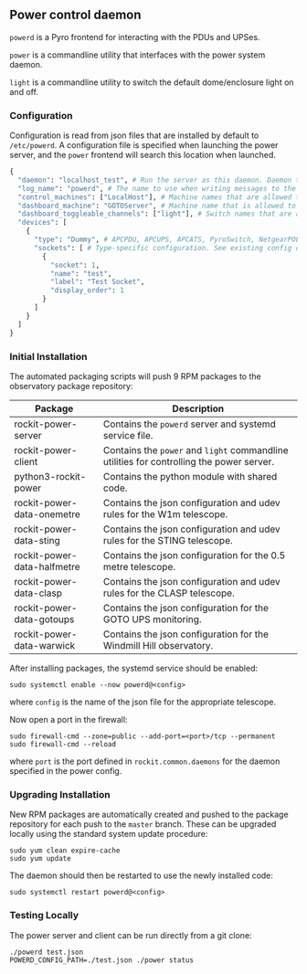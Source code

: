 ## Power control daemon

`powerd` is a Pyro frontend for interacting with the PDUs and UPSes.

`power` is a commandline utility that interfaces with the power system daemon.

`light` is a commandline utility to switch the default dome/enclosure light on and off.

### Configuration

Configuration is read from json files that are installed by default to `/etc/powerd`.
A configuration file is specified when launching the power server, and the `power` frontend will search this location when launched.

```python
{
  "daemon": "localhost_test", # Run the server as this daemon. Daemon types are registered in `rockit.common.daemons`.
  "log_name": "powerd", # The name to use when writing messages to the observatory log.
  "control_machines": ["LocalHost"], # Machine names that are allowed to control (rather than just query) state. Machine names are registered in `rockit.common.IP`.
  "dashboard_machine": "GOTOServer", # Machine name that is allowed to call the `dashboard_switch` method to control lights from the web UI.
  "dashboard_toggleable_channels": ["light"], # Switch names that are allowed to be toggled by `dasboard_switch`.
  "devices": [
    {
      "type": "Dummy", # APCPDU, APCUPS, APCATS, PyroSwitch, NetgearPOE, Dummy, DummyUPS
      "sockets": [ # Type-specific configuration. See existing config definitions and config.py for details
        {
          "socket": 1,
          "name": "test",
          "label": "Test Socket",
          "display_order": 1
        }
      ]
    }
  ]
}
```

### Initial Installation

The automated packaging scripts will push 9 RPM packages to the observatory package repository:

| Package                     | Description                                                                              |
|-----------------------------|------------------------------------------------------------------------------------------|
| rockit-power-server         | Contains the `powerd` server and systemd service file.                                   |
| rockit-power-client         | Contains the `power` and `light` commandline utilities for controlling the power server. |
| python3-rockit-power        | Contains the python module with shared code.                                             |
| rockit-power-data-onemetre  | Contains the json configuration and udev rules for the W1m telescope.                    |
| rockit-power-data-sting     | Contains the json configuration and udev rules for the STING telescope.                  |
| rockit-power-data-halfmetre | Contains the json configuration for the 0.5 metre telescope.                             |
| rockit-power-data-clasp     | Contains the json configuration and udev rules for the CLASP telescope.                  |
| rockit-power-data-gotoups   | Contains the json configuration for the GOTO UPS monitoring.                             |
| rockit-power-data-warwick   | Contains the json configuration for the Windmill Hill observatory.                       |

After installing packages, the systemd service should be enabled:

```
sudo systemctl enable --now powerd@<config>
```

where `config` is the name of the json file for the appropriate telescope.

Now open a port in the firewall:
```
sudo firewall-cmd --zone=public --add-port=<port>/tcp --permanent
sudo firewall-cmd --reload
```
where `port` is the port defined in `rockit.common.daemons` for the daemon specified in the power config.

### Upgrading Installation

New RPM packages are automatically created and pushed to the package repository for each push to the `master` branch.
These can be upgraded locally using the standard system update procedure:
```
sudo yum clean expire-cache
sudo yum update
```

The daemon should then be restarted to use the newly installed code:
```
sudo systemctl restart powerd@<config>
```

### Testing Locally

The power server and client can be run directly from a git clone:
```
./powerd test.json
POWERD_CONFIG_PATH=./test.json ./power status
```
